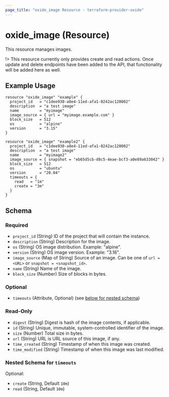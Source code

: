 ```yaml
---
page_title: "oxide_image Resource - terraform-provider-oxide"
---
```


# oxide_image (Resource)

This resource manages images.

!> This resource currently only provides create and read actions. Once update and delete endpoints have been added to the API, that functionality will be added here as well.

## Example Usage

```hcl
resource "oxide_image" "example" {
  project_id   = "c1dee930-a8e4-11ed-afa1-0242ac120002"
  description  = "a test image"
  name         = "myimage"
  image_source = { url = "myimage.example.com" }
  block_size   = 512
  os           = "alpine"
  version      = "3.15"
}

resource "oxide_image" "example2" {
  project_id   = "c1dee930-a8e4-11ed-afa1-0242ac120002"
  description  = "a test image"
  name         = "myimage2"
  image_source = { snapshot = "eb65d5cb-d8c5-4eae-bcf3-a0e89a633042" }
  block_size   = 512
  os           = "ubuntu"
  version      = "20.04"
  timeouts = {
    read   = "1m"
    create = "3m"
  }
}
```

## Schema

### Required

- `project_id` (String) ID of the project that will contain the instance.
- `description` (String) Description for the image.
- `os` (String) OS image distribution. Example: "alpine".
- `version` (String) OS image version. Example: "3.16".
- `image_source` (Map of String) Source of an image. Can be one of `url = <URL>` or `snapshot = <snapshot_id>`.
- `name` (String) Name of the image.
- `block_size` (Number) Size of blocks in bytes.

### Optional

- `timeouts` (Attribute, Optional) (see [below for nested schema](#nestedatt--timeouts))

### Read-Only

- `digest` (String) Digest is hash of the image contents, if applicable.
- `id` (String) Unique, immutable, system-controlled identifier of the image.
- `size` (Number) Total size in bytes.
- `url` (String) URL is URL source of this image, if any.
- `time_created` (String) Timestamp of when this image was created.
- `time_modified` (String) Timestamp of when this image was last modified.

<a id="nestedatt--timeouts"></a>

### Nested Schema for `timeouts`

Optional:

- `create` (String, Default `10m`)
- `read` (String, Default `10m`)

